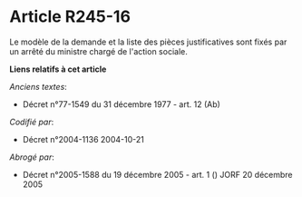 # Article R245-16

Le modèle de la demande et la liste des pièces justificatives sont fixés par un arrêté du ministre chargé de l'action
sociale.

**Liens relatifs à cet article**

_Anciens textes_:

  - Décret n°77-1549 du 31 décembre 1977 - art. 12 (Ab)

_Codifié par_:

  - Décret n°2004-1136 2004-10-21

_Abrogé par_:

  - Décret n°2005-1588 du 19 décembre 2005 - art. 1 () JORF 20 décembre 2005
